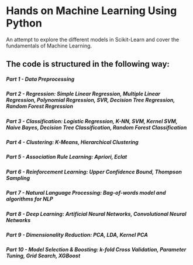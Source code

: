 # Hands on Machine Learning Using Python

An attempt to explore the different models in Scikit-Learn and cover the fundamentals of Machine Learning. 

## The code is structured in the following way:

##### *Part 1* - Data Preprocessing

##### *Part 2* - Regression: Simple Linear Regression, Multiple Linear Regression, Polynomial Regression, SVR, Decision Tree Regression, Random Forest Regression

##### *Part 3* - Classification: Logistic Regression, K-NN, SVM, Kernel SVM, Naive Bayes, Decision Tree Classification, Random Forest Classification
##### *Part 4* - Clustering: K-Means, Hierarchical Clustering
##### *Part 5* - Association Rule Learning: Apriori, Eclat
##### *Part 6* - Reinforcement Learning: Upper Confidence Bound, Thompson Sampling
##### *Part 7* - Natural Language Processing: Bag-of-words model and algorithms for NLP
##### *Part 8* - Deep Learning: Artificial Neural Networks, Convolutional Neural Networks
##### *Part 9* - Dimensionality Reduction: PCA, LDA, Kernel PCA
##### *Part 10* - Model Selection & Boosting: k-fold Cross Validation, Parameter Tuning, Grid Search, XGBoost
